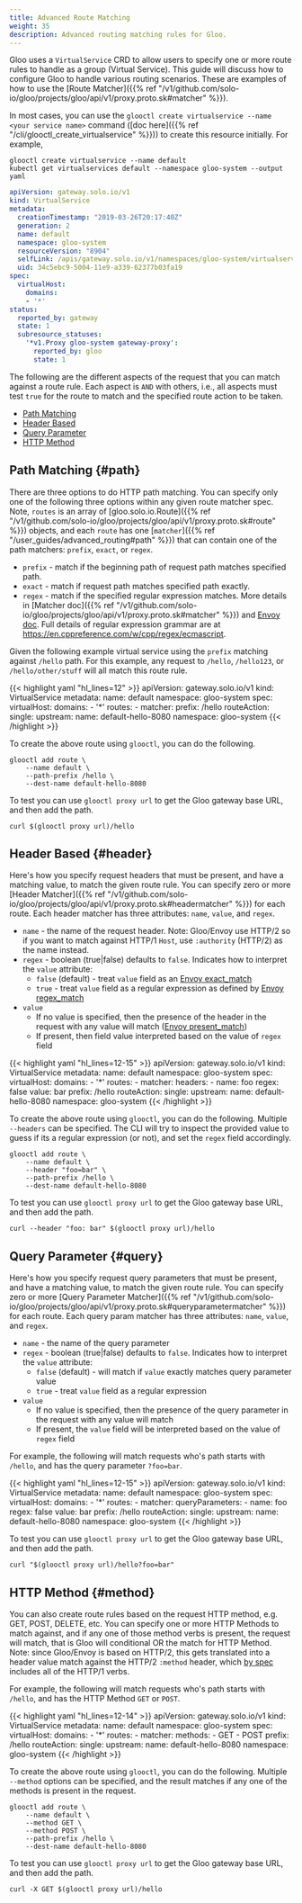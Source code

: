 ```yaml
---
title: Advanced Route Matching
weight: 35
description: Advanced routing matching rules for Gloo.
---
```


Gloo uses a `VirtualService` CRD to allow users to specify one or more route rules to handle as a group (Virtual Service).
This guide will discuss how to configure Gloo to handle various routing scenarios. These are examples of how
to use the [Route Matcher]({{% ref "/v1/github.com/solo-io/gloo/projects/gloo/api/v1/proxy.proto.sk#matcher" %}}).

In most cases, you can use the `glooctl create virtualservice --name <your service name>` command ([doc here]({{% ref "/cli/glooctl_create_virtualservice" %}}))
to create this resource initially. For example,

```shell
glooctl create virtualservice --name default
kubectl get virtualservices default --namespace gloo-system --output yaml
```

```yaml
apiVersion: gateway.solo.io/v1
kind: VirtualService
metadata:
  creationTimestamp: "2019-03-26T20:17:40Z"
  generation: 2
  name: default
  namespace: gloo-system
  resourceVersion: "8904"
  selfLink: /apis/gateway.solo.io/v1/namespaces/gloo-system/virtualservices/default
  uid: 34c5ebc9-5004-11e9-a339-62377b03fa19
spec:
  virtualHost:
    domains:
    - '*'
status:
  reported_by: gateway
  state: 1
  subresource_statuses:
    '*v1.Proxy gloo-system gateway-proxy':
      reported_by: gloo
      state: 1
```

The following are the different aspects of the request that you can match against a route rule. Each aspect is `AND`
with others, i.e., all aspects must test `true` for the route to match and the specified route action to be taken.

* [Path Matching](#path)
* [Header Based](#header)
* [Query Parameter](#query)
* [HTTP Method](#method)

## Path Matching {#path}

There are three options to do HTTP path matching. You can specify only one of the following three options within any given
route matcher spec. Note, `routes` is an array of [gloo.solo.io.Route]({{% ref "/v1/github.com/solo-io/gloo/projects/gloo/api/v1/proxy.proto.sk#route" %}})
objects, and each `route` has one [`matcher`]({{% ref "/user_guides/advanced_routing#path" %}}) that can contain one of
the path matchers: `prefix`, `exact`, or `regex`.

* `prefix` - match if the beginning path of request path matches specified path.
* `exact` - match if request path matches specified path exactly.
* `regex` - match if the specified regular expression matches. More details in [Matcher doc]({{% ref "/v1/github.com/solo-io/gloo/projects/gloo/api/v1/proxy.proto.sk#matcher" %}})
and [Envoy doc](https://www.envoyproxy.io/docs/envoy/latest/api-v2/api/v2/route/route.proto#envoy-api-msg-route-routematch).
Full details of regular expression grammar are at <https://en.cppreference.com/w/cpp/regex/ecmascript>.

Given the following example virtual service using the `prefix` matching against `/hello` path. For this example,
any request to `/hello`, `/hello123`, or `/hello/other/stuff` will all match this route rule.

{{< highlight yaml "hl_lines=12" >}}
apiVersion: gateway.solo.io/v1
kind: VirtualService
metadata:
  name: default
  namespace: gloo-system
spec:
  virtualHost:
    domains:
    - '*'
    routes:
    - matcher:
        prefix: /hello
      routeAction:
        single:
          upstream:
            name: default-hello-8080
            namespace: gloo-system
{{< /highlight >}}

To create the above route using `glooctl`, you can do the following.

```shell
glooctl add route \
    --name default \
    --path-prefix /hello \
    --dest-name default-hello-8080
```

To test you can use `glooctl proxy url` to get the Gloo gateway base URL, and then add the path.

```shell
curl $(glooctl proxy url)/hello
```

## Header Based {#header}

Here's how you specify request headers that must be present, and have a matching value, to match the given route rule.
You can specify zero or more [Header Matcher]({{% ref "/v1/github.com/solo-io/gloo/projects/gloo/api/v1/proxy.proto.sk#headermatcher" %}})
for each route. Each header matcher has three attributes: `name`, `value`, and `regex`.

* `name` - the name of the request header. Note: Gloo/Envoy use HTTP/2 so if you want to match against HTTP/1 `Host`,
use `:authority` (HTTP/2) as the name instead.
* `regex` - boolean (true|false) defaults to `false`. Indicates how to interpret the `value` attribute:
  * `false` (default) - treat `value` field as an [Envoy exact_match](https://www.envoyproxy.io/docs/envoy/latest/api-v2/api/v2/route/route.proto#envoy-api-field-route-headermatcher-exact-match)
  * `true` - treat `value` field as a regular expression as defined by [Envoy regex_match](https://www.envoyproxy.io/docs/envoy/latest/api-v2/api/v2/route/route.proto#envoy-api-field-route-headermatcher-regex-match)
* `value`
  * If no value is specified, then the presence of the header in the request with any value will match
([Envoy present_match](https://www.envoyproxy.io/docs/envoy/latest/api-v2/api/v2/route/route.proto#envoy-api-field-route-headermatcher-present-match))
  * If present, then field value interpreted based on the value of `regex` field

{{< highlight yaml "hl_lines=12-15" >}}
apiVersion: gateway.solo.io/v1
kind: VirtualService
metadata:
  name: default
  namespace: gloo-system
spec:
  virtualHost:
    domains:
    - '*'
    routes:
    - matcher:
        headers:
        - name: foo
          regex: false
          value: bar
        prefix: /hello
      routeAction:
        single:
          upstream:
            name: default-hello-8080
            namespace: gloo-system
{{< /highlight >}}

To create the above route using `glooctl`, you can do the following. Multiple `--headers` can be specified. The CLI will
try to inspect the provided value to guess if its a regular expression (or not), and set the `regex` field accordingly.

```shell
glooctl add route \
    --name default \
    --header "foo=bar" \
    --path-prefix /hello \
    --dest-name default-hello-8080
```

To test you can use `glooctl proxy url` to get the Gloo gateway base URL, and then add the path.

```shell
curl --header "foo: bar" $(glooctl proxy url)/hello
```

## Query Parameter {#query}

Here's how you specify request query parameters that must be present, and have a matching value, to match the given
route rule. You can specify zero or more [Query Parameter Matcher]({{% ref "/v1/github.com/solo-io/gloo/projects/gloo/api/v1/proxy.proto.sk#queryparametermatcher" %}})
for each route. Each query param matcher has three attributes: `name`, `value`, and `regex`.

* `name` - the name of the query parameter
* `regex` - boolean (true|false) defaults to `false`. Indicates how to interpret the `value` attribute:
  * `false` (default) - will match if `value` exactly matches query parameter value
  * `true` - treat `value` field as a regular expression
* `value`
  * If no value is specified, then the presence of the query parameter in the request with any value will match
  * If present, the `value` field will be interpreted based on the value of `regex` field

For example, the following will match requests who's path starts with `/hello`, and has the query parameter `?foo=bar`.

{{< highlight yaml "hl_lines=12-15" >}}
apiVersion: gateway.solo.io/v1
kind: VirtualService
metadata:
  name: default
  namespace: gloo-system
spec:
  virtualHost:
    domains:
    - '*'
    routes:
    - matcher:
        queryParameters:
        - name: foo
          regex: false
          value: bar
        prefix: /hello
      routeAction:
        single:
          upstream:
            name: default-hello-8080
            namespace: gloo-system
{{< /highlight >}}

To test you can use `glooctl proxy url` to get the Gloo gateway base URL, and then add the path.

```shell
curl "$(glooctl proxy url)/hello?foo=bar"
```

## HTTP Method {#method}

You can also create route rules based on the request HTTP method, e.g. GET, POST, DELETE, etc. You can specify one or
more HTTP Methods to match against, and if any one of those method verbs is present, the request will match, that is
Gloo will conditional OR the match for HTTP Method. Note: since Gloo/Envoy is based on HTTP/2, this gets translated
into a header value match against the HTTP/2 `:method` header, which [by spec](https://http2.github.io/http2-spec/#HttpRequest)
includes all of the HTTP/1 verbs.

For example, the following will match requests who's path starts with `/hello`, and has the HTTP Method `GET` or `POST`.

{{< highlight yaml "hl_lines=12-14" >}}
apiVersion: gateway.solo.io/v1
kind: VirtualService
metadata:
  name: default
  namespace: gloo-system
spec:
  virtualHost:
    domains:
    - '*'
    routes:
    - matcher:
        methods:
        - GET
        - POST
        prefix: /hello
      routeAction:
        single:
          upstream:
            name: default-hello-8080
            namespace: gloo-system
{{< /highlight >}}

To create the above route using `glooctl`, you can do the following. Multiple `--method` options can be specified, and
the result matches if any one of the methods is present in the request.

```shell
glooctl add route \
    --name default \
    --method GET \
    --method POST \
    --path-prefix /hello \
    --dest-name default-hello-8080
```

To test you can use `glooctl proxy url` to get the Gloo gateway base URL, and then add the path.

```shell
curl -X GET $(glooctl proxy url)/hello
```